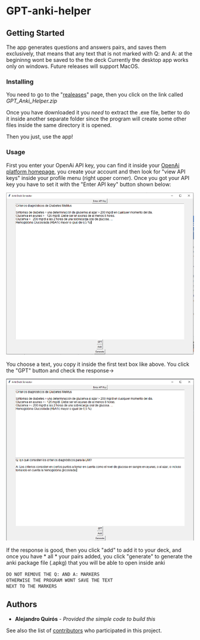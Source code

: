 # GPT-anki-helper

## Getting Started

The app generates questions and answers pairs, and saves them exclusively, that means that any text that is not marked with Q: and A: at the begininng wont be saved to the the deck
Currently the desktop app works only on windows. Future releases will support MacOS.

### Installing

You need to go to the "[realeases](https://github.com/GingerAle3101/GPT-anki-helper/releases)" page, then you click on the link called *GPT_Anki_Helper.zip*

Once you have downloaded it you *need* to extract the .exe file, better to do it inside another separate folder since the program will create some other files inside the same directory it is opened.


Then you just, use the app!

### Usage

First you enter your OpenAi API key, you can find it inside your [OpenAi platform homepage](https://platform.openai.com/), you create your account and then look for "view API keys" inside your profile menu (right upper corner). Once you got your API key you have to set it with the "Enter API key" button shown below:

![alt text](image.png)

You choose a text, you copy it inside the first text box like above.
You click the "GPT" button and check the response->

![alt text](Captura.PNG)

If the response is good, then you click "add" to add it to your deck, and once you have   *   all   *   your pairs added, you click "generate" to generate the anki package file (.apkg) that you will be able to open inside anki

    DO NOT REMOVE THE Q: AND A: MARKERS 
    OTHERWISE THE PROGRAM WONT SAVE THE TEXT 
    NEXT TO THE MARKERS


## Authors

  - **Alejandro Quirós** - *Provided the simple code to build this*

See also the list of
[contributors](https://github.com/GingerAle3101/GPT-anki-helper/contributors)
who participated in this project.


